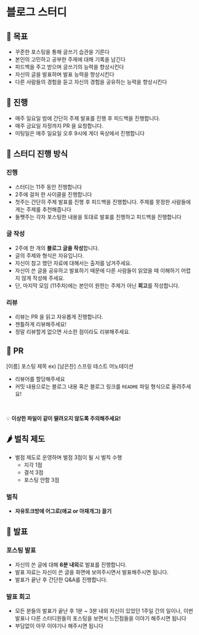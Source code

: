 # 블로그 스터디

## 🥝 목표

- 꾸준한 포스팅을 통해 글쓰기 습관을 기른다
- 본인의 고민하고 공부한 주제에 대해 기록을 남긴다
- 피드백을 주고 받으며 글쓰기의 능력을 향상시킨다
- 자신의 글을 발표하며 발표 능력을 향상시킨다
- 다른 사람들의 경험을 듣고 자신의 경험을 공유하는 능력을 향상시킨다

## 🍏 진행
- 매주 일요일 밤에 간단히 주제 발표를 진행 후 피드백을 진행합니다.
- 매주 금요일 자정까지 PR 을 요청합니다.
- 미팅일은 매주 일요일 오후 9시에 게더 옥상에서 진행합니다

## 🍐 스터디 진행 방식

### 진행

- 스터디는 11주 동안 진행합니다
- 2주에 걸처 한 사이클을 진행합니다
- 첫주는 간단히 주제 발표를 진행 후 피드백을 진행합니다. 주제를 못정한 사람들에게는 주제를 추천해줍니다
- 둘쨋주는 각자 포스팅한 내용을 토대로 발표를 진행하고 피드백을 진행합니다

### 글 작성

- 2주에 한 개의 **블로그 글을 작성**합니다.
- 글의 주제와 형식은 자유입니다.
- 자신이 참고 했던 자료에 대해서는 출저를 남겨주세요.
- 자신이 쓴 글을 공유하고 발표하기 때문에 다른 사람들이 읽었을 때 이해하기 어렵지 않게 작성해 주세요.
- 단, 마지막 모임 (11주차)에는 본인이 원한는 주제가 아닌 **회고**를 작성합니다.

### 리뷰

- 리뷰는 PR 을 읽고 자유롭게 진행합니다.
- 젠틀하게 리뷰해주세요!
- 정말 리뷰할게 없으면 사소한 점이라도 리뷰해주세요.

## 🥑 PR

[이름] 포스팅 제목
ex) [남은찬] 스프링 테스트 어노테이션
- 리뷰어를 할당해주세요
- 커밋 내용으로는 블로그 내용 혹은 블로그 링크를 `README` 파일 형식으로 올려주세요!
<br>

💡 **이상한 파일이 같이 딸려오지 않도록 주의해주세요!**
## 🌶️ 벌칙 제도

- 벌점 제도로 운영하며 벌점 3점이 될 시 벌칙 수행
    - 지각 1점
    - 결석 3점
    - 포스팅 안함 3점

### 벌칙

- **자유토크방에 어그로(애교 or 아재개그) 끌기**

## 🥦 발표

### 포스팅 발표

- 자신의 쓴 글에 대해 **6분 내외**로 발표를 진행합니다.
- 발표 자료는 자신이 쓴 글을 화면에 보여주시면서 발표해주시면 됩니다.
- 발표가 끝난 후 간단한 Q&A를 진행합니다.

### 발표 회고

- 모든 분들의 발표가 끝난 후 1분 ~ 3분 내외 자신이 있었던 1주일 간의 일이나, 이번 발표나 다른 스터디원들의 포스팅을 보면서 느낀점들을 이야기 해주시면 됩니다
- 부담없이 아무 이야기나 해주시면 됩니다
